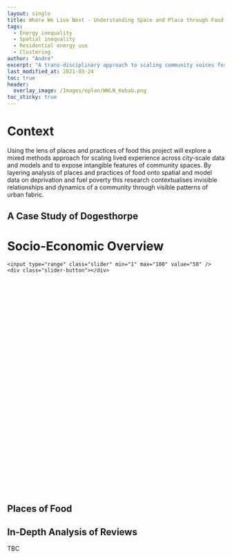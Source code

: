 ```yaml
---
layout: single
title: Where We Live Next - Understanding Space and Place through Food
tags:
  - Energy inequality
  - Spatial inequality
  - Residential energy use
  - Clustering
author: "André"
excerpt: "A trans-disciplinary approach to scaling community voices for place-sensitive policy-making through places and practices of food"
last_modified_at: 2021-03-24
toc: true
header:
  overlay_image: /Images/eplan/WWLN_Kebab.png
toc_sticky: true
---
```

<html>
<head>
<!-- Load d3.js -->
<script src="https://code.jquery.com/jquery-3.6.0.min.js"></script>

<style>
div.container2 {
    width: 800px;
    height: 530px;
    position: relative;
}

div.slimage {
    height: 100%;
    background-repeat: no-repeat;
    background-position: top left;
    background-size: cover;
    position: absolute;
    top: 0px;
    left: 0px;
}

div.before {
    width: 50%;
    background-image: url("https://raw.githubusercontent.com/EECi/home/a2b94e63230fcd8bc3ec9d4d8a3d047a88b32418/Images/eplan/Doge_GenF_Web.png");
    z-index: 2;
}

div.after {
    width: 100%;
    background-image: url("https://raw.githubusercontent.com/EECi/home/cf2c17a05296a305ab41068b3dbbfdcfa761a010/Images/eplan/Doge_GenM_Web.png");
    z-index: 1;
}

input.slider {
    width: 100%;
    height: 100%;
    outline: none;
    background-color: transparent;
    position: absolute;
    margin: 0px;
    z-index: 3;
    cursor: pointer;
    appearance: none;
    -moz-appearance: none;
    -webkit-appearance: none;
    transition: 0.25s all ease-in-out;
    -moz-transition: 0.25s all ease-in-out;
    -webkit-transition: 0.25s all ease-in-out;
    z-index: 4;
}

input.slider::-moz-range-thumb {
    width: 6px;
    height: 600px;
    background-color: white;
    cursor: pointer;
}

input.slider::-webkit-slider-thumb {
    width: 6px;
    height: 530px;
    background-color: white;
    cursor: pointer;
    appearance: none;
    -moz-appearance: none;
    -webkit-appearance: none;
}

div.slider-button {
    width: 30px;
    height: 30px;
    border-radius: 50%;
    -moz-broder-radius: 50%;
    -webkit-border-radius: 50%;
    background-color: white;
    position: absolute;
    top: calc(50% - 18px);
    left: calc(50% - 18px);
    cursor: pointer;
    z-index: 3;
}

div.slider-button:before {
    color: #555;
    position: absolute;
    top: 3px;
    left: 0px;
    content: "\2B9C";
}

div.slider-button:after {
    color: #555;
    position: absolute;
    top: 3px;
    right: 0px;
    content: "\2B9E";
}

@media (max-width: 767px) {
    div.container2 {
        width: 100%;
        height: 250px;
    }
</style>  
  
<script>
$(document).ready(function() {

    $("input.slider").on("input change", function(event) {
        var pos = event.target.value;

        $("div.before").css({width: pos + "%"});
        $("div.slider-button").css({left: "calc(" + pos + "% - 18px)"});
    });

});
</script>
</head>
<body>

<h1 class="category">Context</h1>

Using the lens of places and practices of food this project will explore a mixed methods approach for scaling lived experience across city-scale data and models and to expose intangible features of community spaces. By layering analysis of places and practices of food onto spatial and model data on deprivation and fuel poverty this research contextualises invisible relationships and dynamics of a community through visible patterns of urban fabric. 


<h2 class="title"> A Case Study of Dogesthorpe </h2>

<div id="stickyarticle">
<h1 class="category">Socio-Economic Overview</h1>
<div class="container2">
	<div class="slimage before"></div>
	<div class="slimage after"></div>

	<input type="range" class="slider" min="1" max="100" value="50" />
	<div class="slider-button"></div>
</div>
  <h2 class="title">Places of Food</h2>
  <h2 class="title">In-Depth Analysis of Reviews</h2>
	<body>TBC</body>
</div>


</body>
</html>
